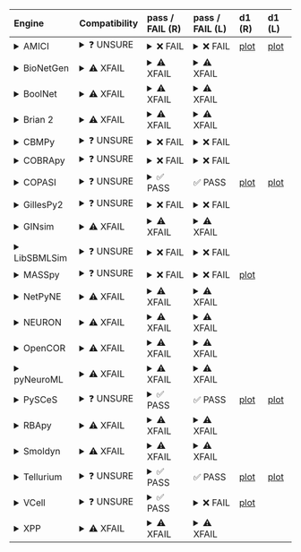 | Engine                                                                                                                                     | Compatibility                                                                                                                                                                                                       | pass / FAIL (R)                                                                                                                                                                                                                                                                                                                                                                                                                                                                                                                                                                                                                                                                                                                                                                                                                | pass / FAIL (L)                                                                                                                                                                                                                                                                                                                                                                                         | d1 (R)                                                        | d1 (L)                                                       |
|:-------------------------------------------------------------------------------------------------------------------------------------------|:--------------------------------------------------------------------------------------------------------------------------------------------------------------------------------------------------------------------|:-------------------------------------------------------------------------------------------------------------------------------------------------------------------------------------------------------------------------------------------------------------------------------------------------------------------------------------------------------------------------------------------------------------------------------------------------------------------------------------------------------------------------------------------------------------------------------------------------------------------------------------------------------------------------------------------------------------------------------------------------------------------------------------------------------------------------------|:--------------------------------------------------------------------------------------------------------------------------------------------------------------------------------------------------------------------------------------------------------------------------------------------------------------------------------------------------------------------------------------------------------|:--------------------------------------------------------------|:-------------------------------------------------------------|
| <details><summary>AMICI</summary>https://docs.biosimulators.org/Biosimulators_AMICI/<br></details>                                         | <details><summary>&#10067; UNSURE</summary>The file extensions ('xml', 'sedml') suggest the input file types may not be compatibe with AMICI.<br><br>SED-ML and SBML are compatible with AMICI.</details>           | <details><summary>&#10060; FAIL</summary><a href="https://api.biosimulations.org/runs/674dc70b10bb4455d618775b">view</a><br><a href="https://api.biosimulations.org/results/674dc70b10bb4455d618775b/download">download</a><br><a href="https://api.biosimulations.org/logs/674dc70b10bb4455d618775b?includeOutput=true">logs</a><br><br>ERROR MESSAGE:<br>The COMBINE/OMEX did not execute successfully:<br><br>  The SED document did not execute successfully:<br>  <br>    target /sbml:sbml/sbml:model/sbml:listOfParameters/sbml:parameter[@id='epo_level'] is not a valid XPath to an attribute of a model element<br><br>ERROR TYPE:<br>CombineArchiveExecutionError</details>                                                                                                                                         | <details><summary>&#10060; FAIL</summary>ERROR MESSAGE:<br>The COMBINE/OMEX did not execute successfully:<br><br>  The SED document did not execute successfully:<br>  <br>    target /sbml:sbml/sbml:model/sbml:listOfParameters/sbml:parameter[@id='epo_level'] is not a valid XPath to an attribute of a model element<br><br>ERROR TYPE:<br>CombineArchiveExecutionError</details>                  | <a href="d1_plots_remote\amici_plot_2_task2.pdf">plot</a>     | <a href="d1_plots_local\amici_plot_2_task2.pdf">plot</a>     |
| <details><summary>BioNetGen</summary>https://docs.biosimulators.org/Biosimulators_BioNetGen/<br></details>                                 | <details><summary>&#9888; XFAIL</summary>EXPECTED FAIL<br><br>Only BNGL, SED-ML are compatible with BioNetGen.</details>                                                                                            | <details><summary>&#9888; XFAIL</summary>EXPECTED FAIL<br><br><a href="https://api.biosimulations.org/runs/674dc70fef911d5d45259b93">view</a><br><a href="https://api.biosimulations.org/results/674dc70fef911d5d45259b93/download">download</a><br><a href="https://api.biosimulations.org/logs/674dc70fef911d5d45259b93?includeOutput=true">logs</a><br><br>ERROR MESSAGE:<br>`/root/archive.omex` is not a valid COMBINE/OMEX archive.<br>  - The SED-ML file at location `./Adlung2021 _model_jakstat_pa.sedml` is invalid.<br>    - Simulation `sim1` is invalid.<br>      - Algorithm has an invalid KiSAO id `KISAO_0000694`.<br><br>ERROR TYPE:<br>ValueError</details>                                                                                                                                                | <details><summary>&#9888; XFAIL</summary>EXPECTED FAIL<br><br>ERROR MESSAGE:<br>`/root/in/Adlung2021__model_jakstat_pa.omex` is not a valid COMBINE/OMEX archive.<br>  - The SED-ML file at location `./Adlung2021 _model_jakstat_pa.sedml` is invalid.<br>    - Simulation `sim1` is invalid.<br>      - Algorithm has an invalid KiSAO id `KISAO_0000694`.<br><br>ERROR TYPE:<br>ValueError</details> |                                                               |                                                              |
| <details><summary>BoolNet</summary>https://docs.biosimulators.org/Biosimulators_BoolNet/<br></details>                                     | <details><summary>&#9888; XFAIL</summary>EXPECTED FAIL<br><br>Only SBML-qual, SED-ML are compatible with BoolNet.</details>                                                                                         | <details><summary>&#9888; XFAIL</summary>EXPECTED FAIL<br><br><a href="https://api.biosimulations.org/runs/674dc711ef911d5d45259b96">view</a><br><a href="https://api.biosimulations.org/results/674dc711ef911d5d45259b96/download">download</a><br><a href="https://api.biosimulations.org/logs/674dc711ef911d5d45259b96?includeOutput=true">logs</a><br><br>ERROR MESSAGE:<br>`/root/archive.omex` is not a valid COMBINE/OMEX archive.<br>  - The SED-ML file at location `./Adlung2021 _model_jakstat_pa.sedml` is invalid.<br>    - Simulation `sim1` is invalid.<br>      - Algorithm has an invalid KiSAO id `KISAO_0000694`.<br><br>ERROR TYPE:<br>ValueError</details>                                                                                                                                                | <details><summary>&#9888; XFAIL</summary>EXPECTED FAIL<br><br>ERROR MESSAGE:<br>`/root/in/Adlung2021__model_jakstat_pa.omex` is not a valid COMBINE/OMEX archive.<br>  - The SED-ML file at location `./Adlung2021 _model_jakstat_pa.sedml` is invalid.<br>    - Simulation `sim1` is invalid.<br>      - Algorithm has an invalid KiSAO id `KISAO_0000694`.<br><br>ERROR TYPE:<br>ValueError</details> |                                                               |                                                              |
| <details><summary>Brian 2</summary>https://docs.biosimulators.org/Biosimulators_pyNeuroML/<br></details>                                   | <details><summary>&#9888; XFAIL</summary>EXPECTED FAIL<br><br>Only NeuroML, SED-ML are compatible with Brian 2.</details>                                                                                           | <details><summary>&#9888; XFAIL</summary>EXPECTED FAIL<br><br><a href="https://api.biosimulations.org/runs/674dc70d261553b9bc253f76">view</a><br><a href="https://api.biosimulations.org/results/674dc70d261553b9bc253f76/download">download</a><br><a href="https://api.biosimulations.org/logs/674dc70d261553b9bc253f76?includeOutput=true">logs</a><br><br>ERROR MESSAGE:<br>No module named 'libsbml'<br><br>ERROR TYPE:<br>ModuleNotFoundError</details>                                                                                                                                                                                                                                                                                                                                                                  | <details><summary>&#9888; XFAIL</summary>EXPECTED FAIL<br><br>ERROR MESSAGE:<br>No module named 'libsbml'<br><br>ERROR TYPE:<br>ModuleNotFoundError</details>                                                                                                                                                                                                                                           |                                                               |                                                              |
| <details><summary>CBMPy</summary>https://docs.biosimulators.org/Biosimulators_CBMPy/<br></details>                                         | <details><summary>&#10067; UNSURE</summary>The file extensions ('xml', 'sedml') suggest the input file types may not be compatibe with CBMPy.<br><br>SED-ML and SBML are compatible with CBMPy.</details>           | <details><summary>&#10060; FAIL</summary><a href="https://api.biosimulations.org/runs/674dc713261553b9bc253f79">view</a><br><a href="https://api.biosimulations.org/results/674dc713261553b9bc253f79/download">download</a><br><a href="https://api.biosimulations.org/logs/674dc713261553b9bc253f79?includeOutput=true">logs</a><br><br>ERROR MESSAGE:<br>`/root/archive.omex` is not a valid COMBINE/OMEX archive.<br>  - The SED-ML file at location `./Adlung2021 _model_jakstat_pa.sedml` is invalid.<br>    - Simulation `sim1` is invalid.<br>      - Algorithm has an invalid KiSAO id `KISAO_0000694`.<br><br>ERROR TYPE:<br>ValueError</details>                                                                                                                                                                     | <details><summary>&#10060; FAIL</summary>ERROR MESSAGE:<br>`/root/in/Adlung2021__model_jakstat_pa.omex` is not a valid COMBINE/OMEX archive.<br>  - The SED-ML file at location `./Adlung2021 _model_jakstat_pa.sedml` is invalid.<br>    - Simulation `sim1` is invalid.<br>      - Algorithm has an invalid KiSAO id `KISAO_0000694`.<br><br>ERROR TYPE:<br>ValueError</details>                      |                                                               |                                                              |
| <details><summary>COBRApy</summary>https://docs.biosimulators.org/Biosimulators_COBRApy/<br>Only allows steady state simulations</details> | <details><summary>&#10067; UNSURE</summary>The file extensions ('xml', 'sedml') suggest the input file types may not be compatibe with COBRApy.<br><br>SED-ML and SBML are compatible with COBRApy.</details>       | <details><summary>&#10060; FAIL</summary><a href="https://api.biosimulations.org/runs/674dc71510bb4455d6187760">view</a><br><a href="https://api.biosimulations.org/results/674dc71510bb4455d6187760/download">download</a><br><a href="https://api.biosimulations.org/logs/674dc71510bb4455d6187760?includeOutput=true">logs</a><br><br>ERROR MESSAGE:<br>`/root/archive.omex` is not a valid COMBINE/OMEX archive.<br>  - The SED-ML file at location `./Adlung2021 _model_jakstat_pa.sedml` is invalid.<br>    - Simulation `sim1` is invalid.<br>      - Algorithm has an invalid KiSAO id `KISAO_0000694`.<br><br>ERROR TYPE:<br>ValueError</details>                                                                                                                                                                     | <details><summary>&#10060; FAIL</summary>ERROR MESSAGE:<br>`/root/in/Adlung2021__model_jakstat_pa.omex` is not a valid COMBINE/OMEX archive.<br>  - The SED-ML file at location `./Adlung2021 _model_jakstat_pa.sedml` is invalid.<br>    - Simulation `sim1` is invalid.<br>      - Algorithm has an invalid KiSAO id `KISAO_0000694`.<br><br>ERROR TYPE:<br>ValueError</details>                      |                                                               |                                                              |
| <details><summary>COPASI</summary>https://docs.biosimulators.org/Biosimulators_COPASI/<br></details>                                       | <details><summary>&#10067; UNSURE</summary>The file extensions ('xml', 'sedml') suggest the input file types may not be compatibe with COPASI.<br><br>SED-ML and SBML are compatible with COPASI.</details>         | <details><summary>&#9989; PASS</summary><a href="https://api.biosimulations.org/runs/674dc717ef911d5d45259b9d">view</a><br><a href="https://api.biosimulations.org/results/674dc717ef911d5d45259b9d/download">download</a><br><a href="https://api.biosimulations.org/logs/674dc717ef911d5d45259b9d?includeOutput=true">logs</a><br><br></details>                                                                                                                                                                                                                                                                                                                                                                                                                                                                             | &#9989; PASS                                                                                                                                                                                                                                                                                                                                                                                            | <a href="d1_plots_remote\copasi_plot_2_task2.pdf">plot</a>    | <a href="d1_plots_local\copasi_plot_2_task2.pdf">plot</a>    |
| <details><summary>GillesPy2</summary>https://docs.biosimulators.org/Biosimulators_GillesPy2/<br></details>                                 | <details><summary>&#10067; UNSURE</summary>The file extensions ('xml', 'sedml') suggest the input file types may not be compatibe with GillesPy2.<br><br>SED-ML and SBML are compatible with GillesPy2.</details>   | <details><summary>&#10060; FAIL</summary><a href="https://api.biosimulations.org/runs/674dc71910bb4455d6187768">view</a><br><a href="https://api.biosimulations.org/results/674dc71910bb4455d6187768/download">download</a><br><a href="https://api.biosimulations.org/logs/674dc71910bb4455d6187768?includeOutput=true">logs</a><br><br>ERROR MESSAGE:<br>`/root/archive.omex` is not a valid COMBINE/OMEX archive.<br>  - The SED-ML file at location `./Adlung2021 _model_jakstat_pa.sedml` is invalid.<br>    - Simulation `sim1` is invalid.<br>      - Algorithm has an invalid KiSAO id `KISAO_0000694`.<br><br>ERROR TYPE:<br>ValueError</details>                                                                                                                                                                     | <details><summary>&#10060; FAIL</summary>ERROR MESSAGE:<br>`/root/in/Adlung2021__model_jakstat_pa.omex` is not a valid COMBINE/OMEX archive.<br>  - The SED-ML file at location `./Adlung2021 _model_jakstat_pa.sedml` is invalid.<br>    - Simulation `sim1` is invalid.<br>      - Algorithm has an invalid KiSAO id `KISAO_0000694`.<br><br>ERROR TYPE:<br>ValueError</details>                      |                                                               |                                                              |
| <details><summary>GINsim</summary>https://docs.biosimulators.org/Biosimulators_GINsim/<br></details>                                       | <details><summary>&#9888; XFAIL</summary>EXPECTED FAIL<br><br>Only SBML-qual, SED-ML are compatible with GINsim.</details>                                                                                          | <details><summary>&#9888; XFAIL</summary>EXPECTED FAIL<br><br><a href="https://api.biosimulations.org/runs/674dc71cef911d5d45259ba4">view</a><br><a href="https://api.biosimulations.org/results/674dc71cef911d5d45259ba4/download">download</a><br><a href="https://api.biosimulations.org/logs/674dc71cef911d5d45259ba4?includeOutput=true">logs</a><br><br>ERROR MESSAGE:<br>`/root/archive.omex` is not a valid COMBINE/OMEX archive.<br>  - The SED-ML file at location `./Adlung2021 _model_jakstat_pa.sedml` is invalid.<br>    - Simulation `sim1` is invalid.<br>      - Algorithm has an invalid KiSAO id `KISAO_0000694`.<br><br>ERROR TYPE:<br>ValueError</details>                                                                                                                                                | <details><summary>&#9888; XFAIL</summary>EXPECTED FAIL<br><br>ERROR MESSAGE:<br>`/root/in/Adlung2021__model_jakstat_pa.omex` is not a valid COMBINE/OMEX archive.<br>  - The SED-ML file at location `./Adlung2021 _model_jakstat_pa.sedml` is invalid.<br>    - Simulation `sim1` is invalid.<br>      - Algorithm has an invalid KiSAO id `KISAO_0000694`.<br><br>ERROR TYPE:<br>ValueError</details> |                                                               |                                                              |
| <details><summary>LibSBMLSim</summary>https://docs.biosimulators.org/Biosimulators_LibSBMLSim/<br></details>                               | <details><summary>&#10067; UNSURE</summary>The file extensions ('xml', 'sedml') suggest the input file types may not be compatibe with LibSBMLSim.<br><br>SED-ML and SBML are compatible with LibSBMLSim.</details> | <details><summary>&#10060; FAIL</summary><a href="https://api.biosimulations.org/runs/674dc71fef911d5d45259bab">view</a><br><a href="https://api.biosimulations.org/results/674dc71fef911d5d45259bab/download">download</a><br><a href="https://api.biosimulations.org/logs/674dc71fef911d5d45259bab?includeOutput=true">logs</a><br><br>ERROR MESSAGE:<br>`/root/archive.omex` is not a valid COMBINE/OMEX archive.<br>  - The SED-ML file at location `./Adlung2021 _model_jakstat_pa.sedml` is invalid.<br>    - Simulation `sim1` is invalid.<br>      - Algorithm has an invalid KiSAO id `KISAO_0000694`.<br><br>ERROR TYPE:<br>ValueError</details>                                                                                                                                                                     | <details><summary>&#10060; FAIL</summary>ERROR MESSAGE:<br>`/root/in/Adlung2021__model_jakstat_pa.omex` is not a valid COMBINE/OMEX archive.<br>  - The SED-ML file at location `./Adlung2021 _model_jakstat_pa.sedml` is invalid.<br>    - Simulation `sim1` is invalid.<br>      - Algorithm has an invalid KiSAO id `KISAO_0000694`.<br><br>ERROR TYPE:<br>ValueError</details>                      |                                                               |                                                              |
| <details><summary>MASSpy</summary>https://docs.biosimulators.org/Biosimulators_MASSpy/<br></details>                                       | <details><summary>&#10067; UNSURE</summary>The file extensions ('xml', 'sedml') suggest the input file types may not be compatibe with MASSpy.<br><br>SED-ML and SBML are compatible with MASSpy.</details>         | <details><summary>&#10060; FAIL</summary><a href="https://api.biosimulations.org/runs/674dc72110bb4455d6187776">view</a><br><a href="https://api.biosimulations.org/results/674dc72110bb4455d6187776/download">download</a><br><a href="https://api.biosimulations.org/logs/674dc72110bb4455d6187776?includeOutput=true">logs</a><br><br>ERROR MESSAGE:<br>The COMBINE/OMEX did not execute successfully:<br><br>  The SED document did not execute successfully:<br>  <br>    Could not load MassModel 'Adlung2021___Cell_to_cell_variability_in_JAK2_STAT5_pathway'<br>  <br>    target /sbml:sbml/sbml:model/sbml:listOfParameters/sbml:parameter[@id='epo_level'] cannot be changed by XML manipulation, as the target is not an attribute of a model element<br><br>ERROR TYPE:<br>CombineArchiveExecutionError</details> | <details><summary>&#10060; FAIL</summary>ERROR MESSAGE:<br>`/root/in/Adlung2021__model_jakstat_pa.omex` is not a valid COMBINE/OMEX archive.<br>  - The SED-ML file at location `./Adlung2021 _model_jakstat_pa.sedml` is invalid.<br>    - Simulation `sim1` is invalid.<br>      - Algorithm has an invalid KiSAO id `KISAO_0000694`.<br><br>ERROR TYPE:<br>ValueError</details>                      | <a href="d1_plots_remote\masspy_plot_2_task2.pdf">plot</a>    |                                                              |
| <details><summary>NetPyNE</summary>https://docs.biosimulators.org/Biosimulators_pyNeuroML/<br></details>                                   | <details><summary>&#9888; XFAIL</summary>EXPECTED FAIL<br><br>Only NeuroML, SED-ML are compatible with NetPyNE.</details>                                                                                           | <details><summary>&#9888; XFAIL</summary>EXPECTED FAIL<br><br><a href="https://api.biosimulations.org/runs/674dc723261553b9bc253f8b">view</a><br><a href="https://api.biosimulations.org/results/674dc723261553b9bc253f8b/download">download</a><br><a href="https://api.biosimulations.org/logs/674dc723261553b9bc253f8b?includeOutput=true">logs</a><br><br>ERROR MESSAGE:<br>No module named 'libsbml'<br><br>ERROR TYPE:<br>ModuleNotFoundError</details>                                                                                                                                                                                                                                                                                                                                                                  | <details><summary>&#9888; XFAIL</summary>EXPECTED FAIL<br><br>ERROR MESSAGE:<br>No module named 'libsbml'<br><br>ERROR TYPE:<br>ModuleNotFoundError</details>                                                                                                                                                                                                                                           |                                                               |                                                              |
| <details><summary>NEURON</summary>https://docs.biosimulators.org/Biosimulators_pyNeuroML/<br></details>                                    | <details><summary>&#9888; XFAIL</summary>EXPECTED FAIL<br><br>Only NeuroML, SED-ML are compatible with NEURON.</details>                                                                                            | <details><summary>&#9888; XFAIL</summary>EXPECTED FAIL<br><br><a href="https://api.biosimulations.org/runs/674dc724ef911d5d45259bb4">view</a><br><a href="https://api.biosimulations.org/results/674dc724ef911d5d45259bb4/download">download</a><br><a href="https://api.biosimulations.org/logs/674dc724ef911d5d45259bb4?includeOutput=true">logs</a><br><br>ERROR MESSAGE:<br>No module named 'libsbml'<br><br>ERROR TYPE:<br>ModuleNotFoundError</details>                                                                                                                                                                                                                                                                                                                                                                  | <details><summary>&#9888; XFAIL</summary>EXPECTED FAIL<br><br>ERROR MESSAGE:<br>No module named 'libsbml'<br><br>ERROR TYPE:<br>ModuleNotFoundError</details>                                                                                                                                                                                                                                           |                                                               |                                                              |
| <details><summary>OpenCOR</summary>https://docs.biosimulators.org/Biosimulators_OpenCOR/<br></details>                                     | <details><summary>&#9888; XFAIL</summary>EXPECTED FAIL<br><br>Only CellML, SED-ML are compatible with OpenCOR.</details>                                                                                            | <details><summary>&#9888; XFAIL</summary>EXPECTED FAIL<br><br><a href="https://api.biosimulations.org/runs/674dc726261553b9bc253f92">view</a><br><a href="https://api.biosimulations.org/results/674dc726261553b9bc253f92/download">download</a><br><a href="https://api.biosimulations.org/logs/674dc726261553b9bc253f92?includeOutput=true">logs</a><br><br>ERROR MESSAGE:<br>No module named 'libsbml'<br><br>ERROR TYPE:<br>ModuleNotFoundError</details>                                                                                                                                                                                                                                                                                                                                                                  | <details><summary>&#9888; XFAIL</summary>EXPECTED FAIL<br><br>ERROR MESSAGE:<br>No module named 'libsbml'<br><br>ERROR TYPE:<br>ModuleNotFoundError</details>                                                                                                                                                                                                                                           |                                                               |                                                              |
| <details><summary>pyNeuroML</summary>https://docs.biosimulators.org/Biosimulators_pyNeuroML/<br></details>                                 | <details><summary>&#9888; XFAIL</summary>EXPECTED FAIL<br><br>Only NeuroML, SED-ML are compatible with pyNeuroML.</details>                                                                                         | <details><summary>&#9888; XFAIL</summary>EXPECTED FAIL<br><br><a href="https://api.biosimulations.org/runs/674dc728ef911d5d45259bc1">view</a><br><a href="https://api.biosimulations.org/results/674dc728ef911d5d45259bc1/download">download</a><br><a href="https://api.biosimulations.org/logs/674dc728ef911d5d45259bc1?includeOutput=true">logs</a><br><br>ERROR MESSAGE:<br>No module named 'libsbml'<br><br>ERROR TYPE:<br>ModuleNotFoundError</details>                                                                                                                                                                                                                                                                                                                                                                  | <details><summary>&#9888; XFAIL</summary>EXPECTED FAIL<br><br>ERROR MESSAGE:<br>No module named 'libsbml'<br><br>ERROR TYPE:<br>ModuleNotFoundError</details>                                                                                                                                                                                                                                           |                                                               |                                                              |
| <details><summary>PySCeS</summary>https://docs.biosimulators.org/Biosimulators_PySCeS/<br></details>                                       | <details><summary>&#10067; UNSURE</summary>The file extensions ('xml', 'sedml') suggest the input file types may not be compatibe with PySCeS.<br><br>SED-ML and SBML are compatible with PySCeS.</details>         | <details><summary>&#9989; PASS</summary><a href="https://api.biosimulations.org/runs/674dc72b10bb4455d6187792">view</a><br><a href="https://api.biosimulations.org/results/674dc72b10bb4455d6187792/download">download</a><br><a href="https://api.biosimulations.org/logs/674dc72b10bb4455d6187792?includeOutput=true">logs</a><br><br></details>                                                                                                                                                                                                                                                                                                                                                                                                                                                                             | &#9989; PASS                                                                                                                                                                                                                                                                                                                                                                                            | <a href="d1_plots_remote\pysces_plot_2_task2.pdf">plot</a>    | <a href="d1_plots_local\pysces_plot_2_task2.pdf">plot</a>    |
| <details><summary>RBApy</summary>https://docs.biosimulators.org/Biosimulators_RBApy/<br></details>                                         | <details><summary>&#9888; XFAIL</summary>EXPECTED FAIL<br><br>Only RBApy, SED-ML are compatible with RBApy.</details>                                                                                               | <details><summary>&#9888; XFAIL</summary>EXPECTED FAIL<br><br><a href="https://api.biosimulations.org/runs/674dc72cef911d5d45259bdc">view</a><br><a href="https://api.biosimulations.org/results/674dc72cef911d5d45259bdc/download">download</a><br><a href="https://api.biosimulations.org/logs/674dc72cef911d5d45259bdc?includeOutput=true">logs</a><br><br>ERROR MESSAGE:<br>`/root/archive.omex` is not a valid COMBINE/OMEX archive.<br>  - The SED-ML file at location `./Adlung2021 _model_jakstat_pa.sedml` is invalid.<br>    - Simulation `sim1` is invalid.<br>      - Algorithm has an invalid KiSAO id `KISAO_0000694`.<br><br>ERROR TYPE:<br>ValueError</details>                                                                                                                                                | <details><summary>&#9888; XFAIL</summary>EXPECTED FAIL<br><br>ERROR MESSAGE:<br>`/root/in/Adlung2021__model_jakstat_pa.omex` is not a valid COMBINE/OMEX archive.<br>  - The SED-ML file at location `./Adlung2021 _model_jakstat_pa.sedml` is invalid.<br>    - Simulation `sim1` is invalid.<br>      - Algorithm has an invalid KiSAO id `KISAO_0000694`.<br><br>ERROR TYPE:<br>ValueError</details> |                                                               |                                                              |
| <details><summary>Smoldyn</summary>https://smoldyn.readthedocs.io/en/latest/python/api.html#sed-ml-combine-biosimulators-api<br></details> | <details><summary>&#9888; XFAIL</summary>EXPECTED FAIL<br><br>Only Smoldyn, SED-ML are compatible with Smoldyn.</details>                                                                                           | <details><summary>&#9888; XFAIL</summary>EXPECTED FAIL<br><br><a href="https://api.biosimulations.org/runs/674dc72eef911d5d45259bf2">view</a><br><a href="https://api.biosimulations.org/results/674dc72eef911d5d45259bf2/download">download</a><br><a href="https://api.biosimulations.org/logs/674dc72eef911d5d45259bf2?includeOutput=true">logs</a><br><br>ERROR MESSAGE:<br>No module named 'libsbml'<br><br>ERROR TYPE:<br>ModuleNotFoundError</details>                                                                                                                                                                                                                                                                                                                                                                  | <details><summary>&#9888; XFAIL</summary>EXPECTED FAIL<br><br>ERROR MESSAGE:<br>Error unknown. The log.yml containing error information was not found.<br><br></details>                                                                                                                                                                                                                                |                                                               |                                                              |
| <details><summary>Tellurium</summary>https://docs.biosimulators.org/Biosimulators_tellurium/<br></details>                                 | <details><summary>&#10067; UNSURE</summary>The file extensions ('xml', 'sedml') suggest the input file types may not be compatibe with Tellurium.<br><br>SED-ML and SBML are compatible with Tellurium.</details>   | <details><summary>&#9989; PASS</summary><a href="https://api.biosimulations.org/runs/674dc73010bb4455d61877b0">view</a><br><a href="https://api.biosimulations.org/results/674dc73010bb4455d61877b0/download">download</a><br><a href="https://api.biosimulations.org/logs/674dc73010bb4455d61877b0?includeOutput=true">logs</a><br><br></details>                                                                                                                                                                                                                                                                                                                                                                                                                                                                             | &#9989; PASS                                                                                                                                                                                                                                                                                                                                                                                            | <a href="d1_plots_remote\tellurium_plot_2_task2.pdf">plot</a> | <a href="d1_plots_local\tellurium_plot_2_task2.pdf">plot</a> |
| <details><summary>VCell</summary>https://github.com/virtualcell/vcell<br></details>                                                        | <details><summary>&#10067; UNSURE</summary>The file extensions ('xml', 'sedml') suggest the input file types may not be compatibe with VCell.<br><br>BNGL, SED-ML and SBML are compatible with VCell.</details>     | <details><summary>&#9989; PASS</summary><a href="https://api.biosimulations.org/runs/674dc733ef911d5d45259bfd">view</a><br><a href="https://api.biosimulations.org/results/674dc733ef911d5d45259bfd/download">download</a><br><a href="https://api.biosimulations.org/logs/674dc733ef911d5d45259bfd?includeOutput=true">logs</a><br><br></details>                                                                                                                                                                                                                                                                                                                                                                                                                                                                             | <details><summary>&#10060; FAIL</summary>ERROR MESSAGE:<br>Runtime Exception<br><br></details>                                                                                                                                                                                                                                                                                                          | <a href="d1_plots_remote\vcell_plot_2_task2.pdf">plot</a>     |                                                              |
| <details><summary>XPP</summary>https://docs.biosimulators.org/Biosimulators_XPP/<br></details>                                             | <details><summary>&#9888; XFAIL</summary>EXPECTED FAIL<br><br>Only XPP, SED-ML are compatible with XPP.</details>                                                                                                   | <details><summary>&#9888; XFAIL</summary>EXPECTED FAIL<br><br><a href="https://api.biosimulations.org/runs/674dc73510bb4455d61877b9">view</a><br><a href="https://api.biosimulations.org/results/674dc73510bb4455d61877b9/download">download</a><br><a href="https://api.biosimulations.org/logs/674dc73510bb4455d61877b9?includeOutput=true">logs</a><br><br>ERROR MESSAGE:<br>No module named 'libsbml'<br><br>ERROR TYPE:<br>ModuleNotFoundError</details>                                                                                                                                                                                                                                                                                                                                                                  | <details><summary>&#9888; XFAIL</summary>EXPECTED FAIL<br><br>ERROR MESSAGE:<br>No module named 'libsbml'<br><br>ERROR TYPE:<br>ModuleNotFoundError</details>                                                                                                                                                                                                                                           |                                                               |                                                              |